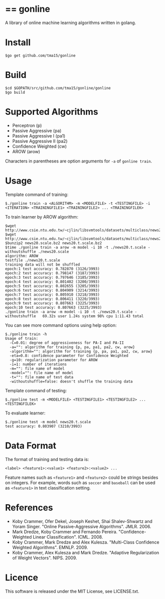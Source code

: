 ==
gonline
==
A library of online machine learning algorithms written in golang.

Install
==
```
$go get github.com/tma15/gonline
```

Build
==
```
$cd $GOPATH/src/github.com/tma15/gonline/gonline
$go build
```

Supported Algorithms
==
- Perceptron (p)
- Passive Aggressive (pa)
- Passive Aggressive I (pa1)
- Passive Aggressive II (pa2)
- Confidence Weighted (cw)
- AROW (arow)

Characters in parentheses are option arguments for `-a` of `gonline train`.

Usage
==
Template command of training:
```
$./gonline train -a <ALGORITHM> -m <MODELFILE> -t <TESTINGFILE> -i <ITERATION> <TRAININGFILE1> <TRAININGFILE2> ... <TRAININGFILEK>
```

To train learner by AROW algorithm:
```
$wget http://www.csie.ntu.edu.tw/~cjlin/libsvmtools/datasets/multiclass/news20.scale.bz2
$wget http://www.csie.ntu.edu.tw/~cjlin/libsvmtools/datasets/multiclass/news20.t.scale.bz2
$bunzip2 news20.scale.bz2 news20.t.scale.bz2
$time ./gonline train -a arow -m model -i 10 -t ./news20.t.scale -withoutshuffle ./news20.scale
algorithm: AROW
testfile ./news20.t.scale
training data will not be shuffled
epoch:1 test accuracy: 0.782870 (3126/3993)
epoch:2 test accuracy: 0.798147 (3187/3993)
epoch:3 test accuracy: 0.797646 (3185/3993)
epoch:4 test accuracy: 0.801402 (3200/3993)
epoch:5 test accuracy: 0.802655 (3205/3993)
epoch:6 test accuracy: 0.804909 (3214/3993)
epoch:7 test accuracy: 0.805910 (3218/3993)
epoch:8 test accuracy: 0.806411 (3220/3993)
epoch:9 test accuracy: 0.807663 (3225/3993)
epoch:10 test accuracy: 0.807663 (3225/3993)
./gonline train -a arow -m model -i 10 -t ./news20.t.scale -withoutshuffle   69.32s user 1.24s system 98% cpu 1:11.43 total
```

You can see more command options using help option:

```
$./gonline train -h
Usage of train:
  -C=0.01: degree of aggressiveness for PA-I and PA-II
  -a="": algorithm for training {p, pa, pa1, pa2, cw, arow}
  -algorithm="": algorithm for training {p, pa, pa1, pa2, cw, arow}
  -eta=0.8: confidence parameter for Confidence Weighted
  -g=10: regularization parameter for AROW
  -i=1: number of iterations
  -m="": file name of model
  -model="": file name of model
  -t="": file name of test data
  -withoutshuffle=false: doesn't shuffle the training data
```

Template command of testing:
```
$./gonline test -m <MODELFILE> <TESTINGFILE1> <TESTINGFILE2> ... <TESTINGFILEK>
```

To evaluate learner:

```
$./gonline test -m model news20.t.scale
test accuracy: 0.803907 (3210/3993)
```

Data Format
==
The format of training and testing data is:

```
<label> <feature1>:<value1> <feature2>:<value2> ...
```

Feature names such as `<feature1>` and `<feature2>` could be strings besides on integers. For example, words such as `soccer` and `baseball` can be used as `<feature1>` in text classification setting.

References
==
- Koby Crammer, Ofer Dekel, Joseph Keshet, Shai Shalev-Shwartz and Yoram Singer. "Online Passive-Aggressive Algorithms". JMLR. 2006.
- Mark Dredze, Koby Crammer and Fernando Pereira. "Confidence-Weighted Linear Classification". ICML. 2008.
- Koby Crammer, Mark Dredze and Alex Kulesza. "Multi-Class Confidence Weighted Algorithms". EMNLP. 2009.
- Koby Crammer, Alex Kulesza and Mark Dredze. "Adaptive Regularization of Weight Vectors". NIPS. 2009.

Licence
==
This software is released under the MIT License, see LICENSE.txt.
